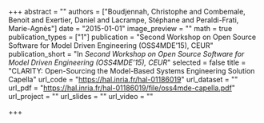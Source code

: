 +++
abstract = ""
authors = ["Boudjennah, Christophe and Combemale, Benoit and Exertier, Daniel and Lacrampe, Stéphane and Peraldi-Frati, Marie-Agnès"]
date = "2015-01-01"
image_preview = ""
math = true
publication_types = ["1"]
publication = "Second Workshop on Open Source Software for Model Driven Engineering (OSS4MDE’15), CEUR"
publication_short = "In *Second Workshop on Open Source Software for Model Driven Engineering (OSS4MDE’15), CEUR*"
selected = false
title = "CLARITY: Open-Sourcing the Model-Based Systems Engineering Solution Capella"
url_code = "https://hal.inria.fr/hal-01186019"
url_dataset = ""
url_pdf = "https://hal.inria.fr/hal-01186019/file/oss4mde-capella.pdf"
url_project = ""
url_slides = ""
url_video = ""

+++
